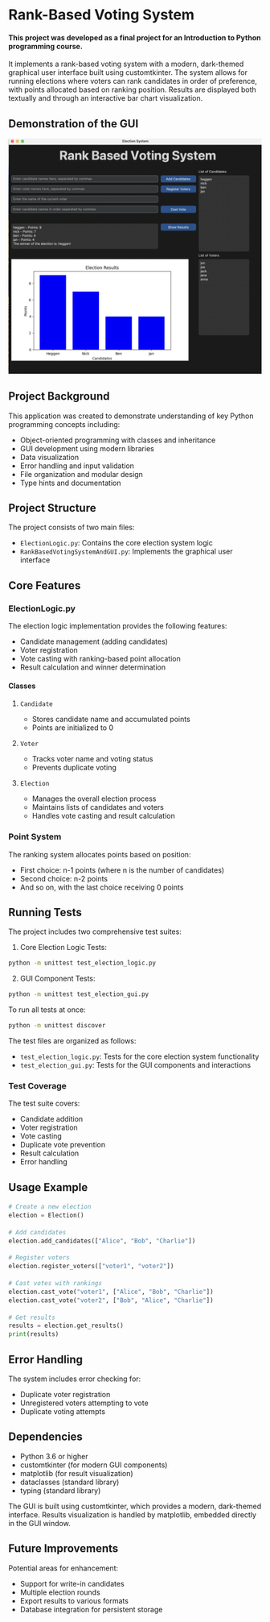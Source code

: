 # Rank-Based Voting System

#### This project was developed as a final project for an Introduction to Python programming course. 
It implements a rank-based voting system with a modern, dark-themed graphical user interface built using customtkinter. The system allows for running elections where voters can rank candidates in order of preference, with points allocated based on ranking position. Results are displayed both textually and through an interactive bar chart visualization.

## Demonstration of the GUI
![Rankbasedvotingsystem](Rankbasedvotingsystem.png)

## Project Background

This application was created to demonstrate understanding of key Python programming concepts including:
- Object-oriented programming with classes and inheritance
- GUI development using modern libraries
- Data visualization
- Error handling and input validation
- File organization and modular design
- Type hints and documentation

## Project Structure

The project consists of two main files:

- `ElectionLogic.py`: Contains the core election system logic
- `RankBasedVotingSystemAndGUI.py`: Implements the graphical user interface

## Core Features

### ElectionLogic.py

The election logic implementation provides the following features:

- Candidate management (adding candidates)
- Voter registration
- Vote casting with ranking-based point allocation
- Result calculation and winner determination

#### Classes

1. `Candidate`
   - Stores candidate name and accumulated points
   - Points are initialized to 0

2. `Voter`
   - Tracks voter name and voting status
   - Prevents duplicate voting

3. `Election`
   - Manages the overall election process
   - Maintains lists of candidates and voters
   - Handles vote casting and result calculation

### Point System

The ranking system allocates points based on position:
- First choice: n-1 points (where n is the number of candidates)
- Second choice: n-2 points
- And so on, with the last choice receiving 0 points

## Running Tests

The project includes two comprehensive test suites:

1. Core Election Logic Tests:
```bash
python -m unittest test_election_logic.py
```

2. GUI Component Tests:
```bash
python -m unittest test_election_gui.py
```

To run all tests at once:
```bash
python -m unittest discover
```

The test files are organized as follows:
- `test_election_logic.py`: Tests for the core election system functionality
- `test_election_gui.py`: Tests for the GUI components and interactions

### Test Coverage

The test suite covers:
- Candidate addition
- Voter registration
- Vote casting
- Duplicate vote prevention
- Result calculation
- Error handling

## Usage Example

```python
# Create a new election
election = Election()

# Add candidates
election.add_candidates(["Alice", "Bob", "Charlie"])

# Register voters
election.register_voters(["voter1", "voter2"])

# Cast votes with rankings
election.cast_vote("voter1", ["Alice", "Bob", "Charlie"])
election.cast_vote("voter2", ["Bob", "Alice", "Charlie"])

# Get results
results = election.get_results()
print(results)
```

## Error Handling

The system includes error checking for:
- Duplicate voter registration
- Unregistered voters attempting to vote
- Duplicate voting attempts

## Dependencies

- Python 3.6 or higher
- customtkinter (for modern GUI components)
- matplotlib (for result visualization)
- dataclasses (standard library)
- typing (standard library)

The GUI is built using customtkinter, which provides a modern, dark-themed interface. Results visualization is handled by matplotlib, embedded directly in the GUI window.

## Future Improvements

Potential areas for enhancement:
- Support for write-in candidates
- Multiple election rounds
- Export results to various formats
- Database integration for persistent storage